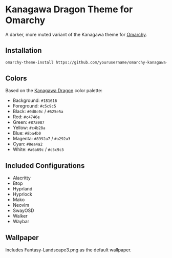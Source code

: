 # Kanagawa Dragon Theme for Omarchy

A darker, more muted variant of the Kanagawa theme for [Omarchy](https://github.com/basecamp/omarchy).

## Installation

```bash
omarchy-theme-install https://github.com/yourusername/omarchy-kanagawa-dragon-theme.git
```

## Colors

Based on the [Kanagawa Dragon](https://github.com/rebelot/kanagawa.nvim) color palette:

- Background: `#181616`
- Foreground: `#c5c9c5`
- Black: `#0d0c0c` / `#625e5a`
- Red: `#c4746e`
- Green: `#87a987`
- Yellow: `#c4b28a`
- Blue: `#8ba4b0`
- Magenta: `#8992a7` / `#a292a3`
- Cyan: `#8ea4a2`
- White: `#a6a69c` / `#c5c9c5`

## Included Configurations

- Alacritty
- Btop
- Hyprland
- Hyprlock
- Mako
- Neovim
- SwayOSD
- Walker
- Waybar

## Wallpaper

Includes Fantasy-Landscape3.png as the default wallpaper.